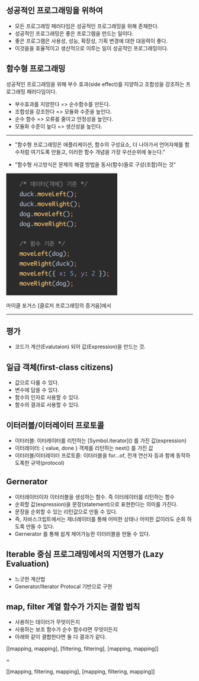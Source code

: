 ## 성공적인 프로그래밍을 위하여
- 모든 프로그래밍 패러다임은 성공적인 프로그래밍을 위해 존재한다.
- 성공적인 프로그래밍은 좋은 프로그램을 만드는 일이다.
- 좋은 프로그램은 사용성, 성능, 확장성, 기획 변경에 대한 대응력이 좋다.
- 이것을을 효율적이고 생산적으로 이루는 일이 성공적인 프로그래밍이다.

## 함수형 프로그래밍
성공적인 프로그래밍을 위해 부수 효과(side effect)를 지양하고 조합성을 강조하는 프로그래밍 패러다임이다.

- 부수효과를 지양한다 => 순수함수를 만든다.
- 조합성을 강조한다 => 모듈화 수준을 높인다.
- 순수 함수 => 오류를 줄이고 안정성을 높인다.
- 모듈화 수준이 높다 => 생산성을 높인다.

---

- "함수형 프로그래밍은 애플리케이션, 함수의 구성요소, 더 나아가서 언어자체를 함수처럼 여기도록 만들고, 이러한 함수 개념을 가장 우선순위에 놓는다."

- "함수형 사고방식은 문제의 해결 방법을 동사(함수)들로 구성(조합)하는 것"

<img src="./assets/ex1.png" width=300 />

마이클 포거스 [클로저 프로그래밍의 증거움]에서

---

## 평가
- 코드가 계산(Evalutaion) 되어 값(Expression)을 만드는 것.

## 일급 객체(first-class citizens)
- 값으로 다룰 수 있다.
- 변수에 담을 수 있다.
- 함수의 인자로 사용할 수 있다.
- 함수의 결과로 사용할 수 있다.

## 이터러블/이터레이터 프로토콜
- 이터러블: 이터레이터를 리턴하는 \[Symbol.iterator]() 를 가진 값(expression)
- 이터레이터: { value, done } 객체를 리턴하는 next() 를 가진 값
- 이터러블/이터레이터 프로토콜: 이터러블을 for...of, 전개 연산자 등과 함께 동작하도록한 규약(protocol)

## Gernerator
- 이터레이터이자 이터러블을 생성하는 함수. 즉 이터레이터를 리턴하는 함수
- 순회할 값(expression)을 문장(statement)으로 표현한다는 의미를 가진다.
- 문장을 순회할 수 있는 리턴값으로 만들 수 있다. 
- 즉, 자바스크립트에서는 제너레이터를 통해 어떠한 상태나 어떠한 값이라도 순회 하도록 만들 수 있다.
- Gernerator 를 통해 쉽게 제어가능한 이터러블을 만들 수 있다.

## Iterable 중심 프로그래밍에서의 지연평가 (Lazy Evaluation)
- 느긋한 계산법
- Generator/Iterator Protocal 기반으로 구현

## map, filter 계열 함수가 가지는 결함 법칙
- 사용하는 데이터가 무엇이든지
- 사용하는 보조 함수가 순수 함수라면 무엇이든지
- 아래와 같이 결합한다면 둘 다 결과가 같다.

[[mapping, mapping], [filtering, filtering], [mapping, mapping]]

= 

[[mapping, filtering, mapping], [mapping, filtering, mapping]]



